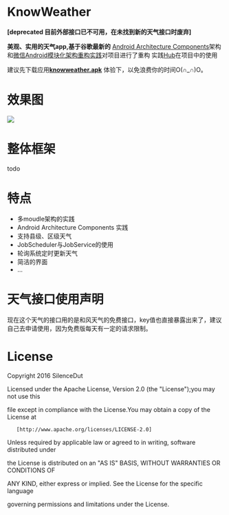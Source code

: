 
# KnowWeather
**[deprecated 目前外部接口已不可用，在未找到新的天气接口时废弃]**

**美观、实用的天气app,基于谷歌最新的**
[Android Architecture Components](https://developer.android.com/topic/libraries/architecture/index.html)架构和[微信Android模块化架构重构实践](https://mp.weixin.qq.com/s?__biz=MzAwNDY1ODY2OQ==&mid=2649286672&idx=1&sn=4d9db00c496fcafd1d3e01d69af083f9)对项目进行了重构
实践[Hub](https://github.com/SilenceDut/Hub)在项目中的使用


建议先下载应用[**knowweather.apk**](https://github.com/SilenceDut/KnowWeather/blob/master/apk/knowweather.apk?raw=true) 体验下，以免浪费你的时间O(∩_∩)O。

# 效果图
![](http://ww2.sinaimg.cn/large/006y8lVagw1faiecmxxx2j312w0dwtci.jpg)

# 整体框架

todo



# 特点
 * 多moudle架构的实践
 * Android Architecture Components 实践
 * 支持县级、区级天气
 * JobScheduler与JobService的使用
 * 轮询系统定时更新天气
 * 简洁的界面
 * ...
 

 
# 天气接口使用声明
 
现在这个天气的接口用的是和风天气的免费接口，key值也直接暴露出来了，建议自己去申请使用，因为免费版每天有一定的请求限制。
 

# License

Copyright 2016 SilenceDut

Licensed under the Apache License, Version 2.0 (the "License");you may not use this 

file except in compliance with the License.You may obtain a copy of the License at

       [http://www.apache.org/licenses/LICENSE-2.0]

Unless required by applicable law or agreed to in writing, software distributed under 

the License is distributed on an "AS IS" BASIS, WITHOUT WARRANTIES OR CONDITIONS OF 

ANY KIND, either express or implied. See the License for the specific language 

governing permissions and limitations under the License.
